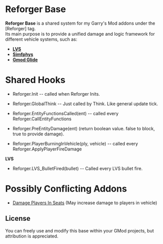# Reforger Base

**Reforger Base** is a shared system for my Garry's Mod addons under the [Reforger] tag.  
Its main purpose is to provide a unified damage and logic framework for different vehicle systems, such as:

- **[LVS](https://github.com/SpaxscE/lvs_base)**
- **[Simfphys](https://github.com/SpaxscE/simfphys_base)** 
- **[Gmod Glide](https://github.com/StyledStrike/gmod-glide)**

# Shared Hooks

- Reforger.Init -- called when Reforger Inits.
- Reforger.GlobalThink -- Just called by Think. Like general update tick.
- Reforger.EntityFunctionsCalled(ent) -- called every Reforger.CallEntityFunctions

- Reforger.PreEntityDamage(ent) (return boolean value. false to block, true to provide damage).
- Reforger.PlayerBurningInVehicle(ply, vehicle)  -- called every Reforger.ApplyPlayerFireDamage

**LVS**
- Reforger.LVS_BulletFired(bullet) -- Called every LVS bullet fire.

# Possibly Conflicting Addons

- [Damage Players In Seats](https://steamcommunity.com/sharedfiles/filedetails/?id=428278317) (May increase damage to players in vehicle)

## License

You can freely use and modify this base within your GMod projects, but attribution is appreciated.

